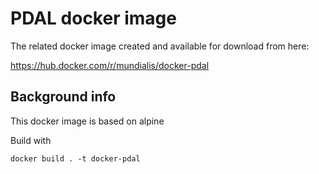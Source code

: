 # PDAL docker image

The related docker image created and available for download from here:

https://hub.docker.com/r/mundialis/docker-pdal

## Background info

This docker image is based on alpine

Build with
```
docker build . -t docker-pdal

```
